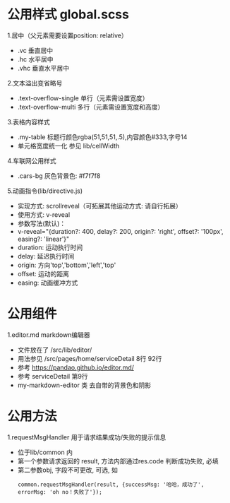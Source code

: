 # 公用样式 global.scss

1.居中（父元素需要设置position: relative）
  + .vc 垂直居中
  + .hc 水平居中
  + .vhc 垂直水平居中

2.文本溢出变省略号
  + .text-overflow-single 单行（元素需设置宽度）
  + .text-overflow-multi 多行（元素需设置宽度和高度）

3.表格内容样式
  + .my-table 标题行颜色rgba(51,51,51,.5),内容颜色#333,字号14
  + 单元格宽度统一化 参见 lib/cellWidth

4.车联网公用样式
  + .cars-bg  灰色背景色: #f7f7f8

5.动画指令(lib/directive.js)
  + 实现方式: scrollreveal（可拓展其他运动方式: 请自行拓展）
  + 使用方式: v-reveal
  + 参数写法(默认)：
  + v-reveal="{duration?: 400, delay?: 200, origin?: 'right', offset?: '100px', easing?: 'linear'}"
  + duration: 运动执行时间
  + delay: 延迟执行时间
  + origin: 方向'top','bottom','left','top'
  + offset: 运动的距离
  + easing: 动画缓冲方式

# 公用组件

1.editor.md markdown编辑器
  + 文件放在了 /src/lib/editor/
  + 用法参见 /src/pages/home/serviceDetail  8行 92行
  + 参考 https://pandao.github.io/editor.md/
  + 参考 serviceDetail 第9行
  + my-markdown-editor 类 去自带的背景色和阴影

# 公用方法

1.requestMsgHandler 用于请求结果成功/失败的提示信息
  + 位于lib/common 内
  + 第一个参数请求返回的 result, 方法内部通过res.code 判断成功失败, 必填
  + 第二参数obj, 字段不可更改, 可选, 如
    ```
    common.requestMsgHandler(result, {successMsg: '哈哈，成功了', errorMsg: 'oh no！失败了'});
    ```
